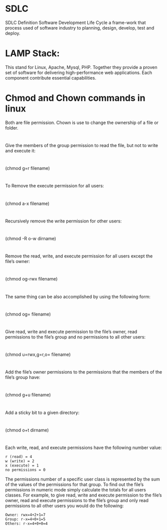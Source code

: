 # SDLC
SDLC Definition
Software Development Life Cycle a frame-work that process used of software industry to planning, design, develop, test and deploy.
#
# LAMP Stack: 
This stand for Linux, Apache, Mysql, PHP. Together they provide a proven set of software for delivering high-performance web applications. Each component contribute essential capabilities.
#
# Chmod and Chown commands in linux
Both are file permission.
Chown is use to change the ownership of a file or folder.
#
Give the members of the group permission to read the file, but not to write and execute it:
#
(chmod g=r filename)
#
To Remove the execute permission for all users:
#
(chmod a-x filename)
#
Recursively remove the write permission for other users:
#
(chmod -R o-w dirname)
#
Remove the read, write, and execute permission for all users except the file’s owner:
#
(chmod og-rwx filename)
#
The same thing can be also accomplished by using the following form:
#
(chmod og= filename)
#
Give read, write and execute permission to the file’s owner, read permissions to the file’s group and no permissions to all other users:
#
(chmod u=rwx,g=r,o= filename)
#
Add the file’s owner permissions to the permissions that the members of the file’s group have:
#
(chmod g+u filename)
#
Add a sticky bit to a given directory:
#
(chmod o+t dirname)
#
Each write, read, and execute permissions have the following number value:

    r (read) = 4
    w (write) = 2
    x (execute) = 1
    no permissions = 0
    
The permissions number of a specific user class is represented by the sum of the values of the permissions for that group.
To find out the file’s permissions in numeric mode simply calculate the totals for all users classes. For example, to give read, write and execute permission to the file’s owner, read and execute permissions to the file’s group and only read permissions to all other users you would do the following:

    Owner: rwx=4+2+1=7
    Group: r-x=4+0+1=5
    Others: r-x=4+0+0=4
